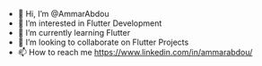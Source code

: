 - 👋 Hi, I’m @AmmarAbdou
- 👀 I’m interested in Flutter Development
- 🌱 I’m currently learning Flutter
- 💞️ I’m looking to collaborate on Flutter Projects
- 📫 How to reach me https://www.linkedin.com/in/ammarabdou/

<!---
AmmarAbdou/AmmarAbdou is a ✨ special ✨ repository because its `README.md` (this file) appears on your GitHub profile.
You can click the Preview link to take a look at your changes.
--->
